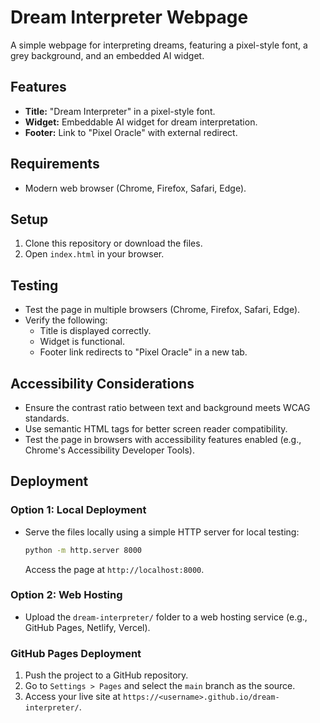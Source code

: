 # Dream Interpreter Webpage

A simple webpage for interpreting dreams, featuring a pixel-style font, a grey background, and an embedded AI widget.

## Features
- **Title:** "Dream Interpreter" in a pixel-style font.
- **Widget:** Embeddable AI widget for dream interpretation.
- **Footer:** Link to "Pixel Oracle" with external redirect.

## Requirements
- Modern web browser (Chrome, Firefox, Safari, Edge).

## Setup
1. Clone this repository or download the files.
2. Open `index.html` in your browser.

## Testing
- Test the page in multiple browsers (Chrome, Firefox, Safari, Edge).
- Verify the following:
  - Title is displayed correctly.
  - Widget is functional.
  - Footer link redirects to "Pixel Oracle" in a new tab.

## Accessibility Considerations
- Ensure the contrast ratio between text and background meets WCAG standards.
- Use semantic HTML tags for better screen reader compatibility.
- Test the page in browsers with accessibility features enabled (e.g., Chrome's Accessibility Developer Tools).

## Deployment

### **Option 1: Local Deployment**
- Serve the files locally using a simple HTTP server for local testing:
  ```bash
  python -m http.server 8000
  ```
  Access the page at `http://localhost:8000`.

### **Option 2: Web Hosting**
- Upload the `dream-interpreter/` folder to a web hosting service (e.g., GitHub Pages, Netlify, Vercel).

### **GitHub Pages Deployment**
1. Push the project to a GitHub repository.
2. Go to `Settings > Pages` and select the `main` branch as the source.
3. Access your live site at `https://<username>.github.io/dream-interpreter/`.